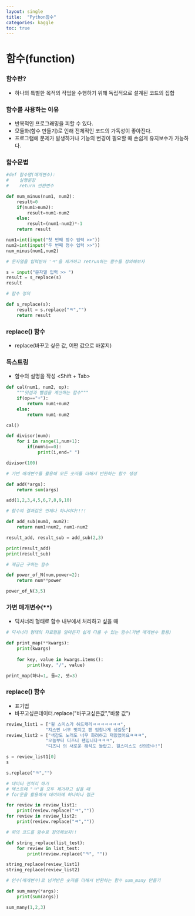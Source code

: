 ```yaml
---
layout: single
title:  "Python함수"
categories: kaggle
toc: true
---
```


# 함수(function)

### 함수란?
- 하나의 특별한 목적의 작업을 수행하기 위해 독립적으로 설계된 코드의 집합

### 함수를 사용하는 이유
- 반복적인 프로그래밍을 피할 수 있다.
- 모듈화(함수 만들기)로 인해 전체적인 코드의 가독성이 좋아진다.
- 프로그램에 문제가 발생하거나 기능의 변경이 필요할 때 손쉽게 유지보수가 가능하다.

### 함수문법 


```python
#def 함수명(매개변수):
#    실행문장
#    return 반환변수
```


```python
def num_minus(num1, num2):
    result=0
    if(num1>num2):
        result=num1-num2
    else:
        result=(num1-num2)*-1
    return result
```


```python
num1=int(input("첫 번째 정수 입력 >>"))
num2=int(input("두 번째 정수 입력 >>"))
num_minus(num1,num2)
```


```python
# 문자열을 입력받아 'ㅋ'을 제거하고 retrun하는 함수를 정의해보자

s = input("문자열 입력 >> ")
result = s_replace(s)
result
```


```python
# 함수 정의

def s_replace(s):
    result = s.replace("ㅋ","")
    return result 
```

### replace() 함수
- replace(바꾸고 싶은 값, 어떤 값으로 바꿀지)

### 독스트링
- 함수의 설명을 작성 <Shift + Tab>


```python
def cal(num1, num2, op):
    """덧셈과 뺄셈을 계산하는 함수"""
    if(op=="+"):
        return num1+num2
    else:
        return num1-num2
```


```python
cal()
```


```python
def divisor(num):
    for i in range(1,num+1):
        if(num%i==0):
            print(i,end=" ")
```


```python
divisor(100)
```


```python
# 가변 매개변수를 활용해 모든 숫자를 더해서 반환하는 함수 생성

def add(*args):
    return sum(args)
```


```python
add(1,2,3,4,5,6,7,8,9,10)
```


```python
# 함수의 결과값은 언제나 하나이다!!!!

def add_sub(num1, num2):
    return num1+num2, num1-num2
```


```python
result_add, result_sub = add_sub(2,3)
```


```python
print(result_add)
print(result_sub)
```


```python
# 제곱근 구하는 함수

def power_of_N(num,power=2):
    return num**power
```


```python
power_of_N(3,5)
```

### 가변 매개변수(**)
- 딕셔너리 형태로 함수 내부에서 처리하고 싶을 때


```python
# 딕셔너리 형태의 자료형을 얼마든지 쉽게 다룰 수 있는 함수(가변 매개변수 활용)

def print_map(**kwargs):
    print(kwargs)
    
    for key, value in kwargs.items():
        print(key, "/", value)
```


```python
print_map(하나=1, 둘=2, 셋=3)
```

### replace() 함수
- 표기법
 - 바꾸고싶은데이터.replace("바꾸고싶은값","바꿀 값")


```python
review_list1 = ["윌 스미스가 하드캐리ㅋㅋㅋㅋㅋㅋㅋ",
               "쟈스민 너무 멋지고 팬 엄청나게 생길듯"]
review_list2 = ["색감도 노래도 너무 화려하고 재밌었어요ㅋㅋㅋ",
               "오늘부터 디즈니 팬입니다ㅋㅋㅋ",
               "디즈니 의 새로운 해석도 놀랍고. 윌스미스도 신의한수!"]
```


```python
s = review_list1[0]
s
```


```python
s.replace("ㅋ","")
```


```python
# 데이터 전처리 하기
# 텍스트에 "ㅋ"을 모두 제거하고 싶을 때
# for문을 활용해서 데이터에 하나하나 접근

for review in review_list1:
    print(review.replace("ㅋ",""))
for review in review_list2:
    print(review.replace("ㅋ",""))
```


```python
# 위의 코드를 함수로 정의해보자!!

def string_replace(list_test):
    for review in list_test:
        print(review.replace("ㅋ", ""))
```


```python
string_replace(review_list1)
string_replace(review_list2)
```


```python
# 인수(매개변수)로 넘겨받은 숫자를 더해서 반환하는 함수 sum_many 만들기

def sum_many(*args):
    print(sum(args))
```


```python
sum_many(1,2,3)
```
